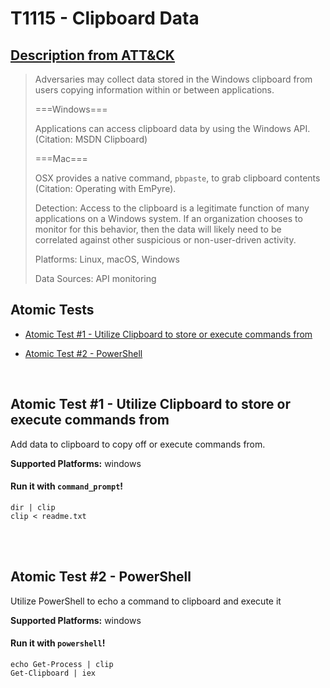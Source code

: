 # T1115 - Clipboard Data
## [Description from ATT&CK](https://attack.mitre.org/wiki/Technique/T1115)
<blockquote>Adversaries may collect data stored in the Windows clipboard from users copying information within or between applications. 

===Windows===

Applications can access clipboard data by using the Windows API. (Citation: MSDN Clipboard) 

===Mac===

OSX provides a native command, <code>pbpaste</code>, to grab clipboard contents  (Citation: Operating with EmPyre).

Detection: Access to the clipboard is a legitimate function of many applications on a Windows system. If an organization chooses to monitor for this behavior, then the data will likely need to be correlated against other suspicious or non-user-driven activity.

Platforms: Linux, macOS, Windows

Data Sources: API monitoring</blockquote>

## Atomic Tests

- [Atomic Test #1 - Utilize Clipboard to store or execute commands from](#atomic-test-1---utilize-clipboard-to-store-or-execute-commands-from)

- [Atomic Test #2 - PowerShell](#atomic-test-2---powershell)


<br/>

## Atomic Test #1 - Utilize Clipboard to store or execute commands from
Add data to clipboard to copy off or execute commands from.

**Supported Platforms:** windows


#### Run it with `command_prompt`!
```
dir | clip
clip < readme.txt
```
<br/>
<br/>

## Atomic Test #2 - PowerShell
Utilize PowerShell to echo a command to clipboard and execute it

**Supported Platforms:** windows


#### Run it with `powershell`!
```
echo Get-Process | clip
Get-Clipboard | iex
```
<br/>
